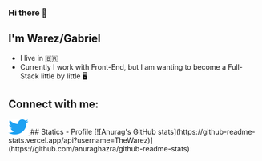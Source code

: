 ### Hi there 👏
## I'm Warez/Gabriel
- I live in :brazil:
- Currently I work with Front-End, but I am wanting to become a Full-Stack little by little 🖥️
## Connect with me:
<a href="https://twitter.com/WarezThe">
  <img height="30" width="40" src="https://raw.githubusercontent.com/devicons/devicon/master/icons/twitter/twitter-original.svg">
</a>
## Statics - Profile 
[![Anurag's GitHub stats](https://github-readme-stats.vercel.app/api?username=TheWarez)](https://github.com/anuraghazra/github-readme-stats)
